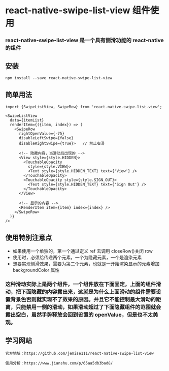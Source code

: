 # react-native-swipe-list-view 组件使用

### react-native-swipe-list-view 是一个具有侧滑功能的 react-native 的组件

## 安装

```tsx
npm install --save react-native-swipe-list-view
```

## 简单用法

```tsx
import {SwipeListView, SwipeRow} from 'react-native-swipe-list-view';

<SwipeListView
  data={itemList}
  renderItem={({item, index}) => (
    <SwipeRow
      rightOpenValue={-75}
      disableLeftSwipe={false}
      disableRightSwipe={true}>   // 禁止右滑

      <!-- 隐藏内容，当滑动后出现的 -->
      <View style={style.HIDDEN}>
        <TouchableOpacity
          style={style.VIEW}>
          <Text style={style.HIDDEN_TEXT} text={'View'} />
        </TouchableOpacity>
        <TouchableOpacity style={style.SIGN_OUT}>
          <Text style={style.HIDDEN_TEXT} text={'Sign Out'} />
        </TouchableOpacity>
      </View>

      <!-- 显示的内容 -->
      <RenderItem item={item} index={index} />
    </SwipeRow>
  )}
/>
```

## 使用<SwipeRow>特别注意点

- 如果使用一个单独的<SwipeRow>，第一个通过定义 ref 去调用 closeRow()关闭 row
- 使用<SwipeRow>时，必须给<SwipeRow>传递两个元素，一个为隐藏元素，一个是渲染元素
- 想要实现侧滑效果，需要为第二个元素，也就是一开始渲染显示的元素增加 backgroundColor 属性

### 这种滑动实际上是两个组件，一个组件放在下面固定，上面的组件滑动，把下面隐藏的内容露出来，这就是为什么上面滑动的组件需要设置背景色否则就实现不了效果的原因。并且它不能控制最大滑动的距离，只能禁用一侧的滑动，如果滑动超过了下面隐藏组件的范围就会露出空白，虽然手势释放会回到设置的 openValue，但是也不太美观。

## 学习网站

```tsx
官方地址：https://github.com/jemise111/react-native-swipe-list-view

使用分析：https://www.jianshu.com/p/65aa5db3bad8/
```
